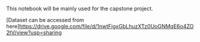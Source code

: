 This notebook will be mainly used for the capstone project.

[Dataset can be accessed from here]https://drive.google.com/file/d/1nwtFigxGbLhuzXTz0UoGNMqE6o4ZO2tV/view?usp=sharing

